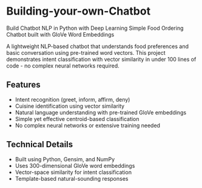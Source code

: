 # Building-your-own-Chatbot
Build Chatbot NLP in Python with Deep Learning
Simple Food Ordering Chatbot built with GloVe Word Embeddings

A lightweight NLP-based chatbot that understands food preferences and basic conversation using pre-trained word vectors. This project demonstrates intent classification with vector similarity in under 100 lines of code - no complex neural networks required.

## Features
* Intent recognition (greet, inform, affirm, deny)
* Cuisine identification using vector similarity
* Natural language understanding with pre-trained GloVe embeddings
* Simple yet effective centroid-based classification
* No complex neural networks or extensive training needed

## Technical Details
* Built using Python, Gensim, and NumPy
* Uses 300-dimensional GloVe word embeddings
* Vector-space similarity for intent classification
* Template-based natural-sounding responses
